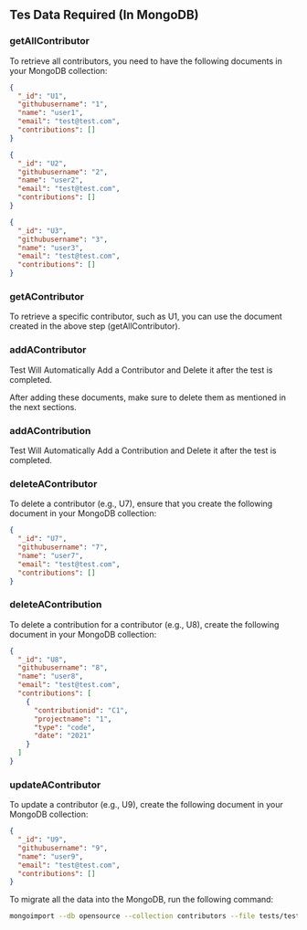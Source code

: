 ## Tes Data Required (In MongoDB)

### getAllContributor

To retrieve all contributors, you need to have the following documents in your MongoDB collection:

```json
{
  "_id": "U1",
  "githubusername": "1",
  "name": "user1",
  "email": "test@test.com",
  "contributions": []
}
```

```json
{
  "_id": "U2",
  "githubusername": "2",
  "name": "user2",
  "email": "test@test.com",
  "contributions": []
}
```

```json
{
  "_id": "U3",
  "githubusername": "3",
  "name": "user3",
  "email": "test@test.com",
  "contributions": []
}
```

### getAContributor

To retrieve a specific contributor, such as U1, you can use the document created in the above step (getAllContributor).

### addAContributor

Test Will Automatically Add a Contributor and Delete it after the test is completed.


After adding these documents, make sure to delete them as mentioned in the next sections.

### addAContribution

Test Will Automatically Add a Contribution and Delete it after the test is completed.

### deleteAContributor

To delete a contributor (e.g., U7), ensure that you create the following document in your MongoDB collection:

```json
{
  "_id": "U7",
  "githubusername": "7",
  "name": "user7",
  "email": "test@test.com",
  "contributions": []
}
```

### deleteAContribution

To delete a contribution for a contributor (e.g., U8), create the following document in your MongoDB collection:

```json
{
  "_id": "U8",
  "githubusername": "8",
  "name": "user8",
  "email": "test@test.com",
  "contributions": [
    {
      "contributionid": "C1",
      "projectname": "1",
      "type": "code",
      "date": "2021"
    }
  ]
}
```

### updateAContributor

To update a contributor (e.g., U9), create the following document in your MongoDB collection:

```json
{
  "_id": "U9",
  "githubusername": "9",
  "name": "user9",
  "email": "test@test.com",
  "contributions": []
}
```

To migrate all the data into the MongoDB, run the following command:

```bash
mongoimport --db opensource --collection contributors --file tests/testdata.json --jsonArray --drop
```